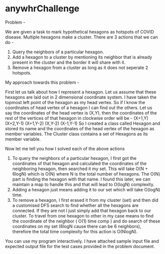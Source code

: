 # anywhrChallenge


Problem -

We are given a task to mark hypothetical hexagons as hotspots of COVID disease. Multiple hexagons make a cluster. 
There are 3 actions that we can do - 
1. Query the neighbors of a particular hexagon.
2. Add a hexagon to a cluster by mentioning its neighbor that is already present in the cluster and the border it will share with it.
3. Remove a hexagon from a cluster as long as it does not seperate 2 hotspots.

My approach towards this problem -

First let us talk about how I represent a hexagon. Let us assume that these hexagons are laid out in 2 dimensional coordinate system. I have taken the topmost left point of the hexagon as my head vertex. So if I know the coordinates of head vertex of a hexagon I can find out the others. Let us say the coordinates of the head vertex is (X,Y), then the coordinates of the rest of the vertices of that hexagon in clockwise order will be -
(X+1,Y)
(X+2,Y-1)
(X+1,Y-2)
(X,Y-2)
(X-1,Y-1)
So I created a class called Hexagon and stored its name and the coordinates of the head vertex of the hexagon as member variables.
The Cluster class contains a set of Hexagons as its member variable.

Now let me tell you how I solved each of the above actions

1. To query the neighbors of a particular hexagon, I first got the coordinates of that hexagon and calculated the coordinates of the neighboring hexagon, then searched it my set.
This will take O(N + 6logN) which is O(N) where N is the total number of hexagons. The O(N) part is finding the hexagon with that name. I found this later, we can maintain a map to handle this and that will lead to O(logN) complexity.
2. Adding a hexagon just means adding it to our set which will take O(logN) time.
3. To remove a hexagon, I first erased it from my cluster (set) and then did a customised DFS search to find whether all the hexagons are connected. If they are not I just simply add that hexagon back to our cluster. To travel from one hexagon to other in my case means to find the coordinate of the neighbor ( O(1) time comp ) and do search of these coordinates on my set (6logN cause there can be 6 neighbors), therefore the total time complexity for this action is O(NlogN).

You can use my program interactively. I have attached sample input file and expected output file for the test cases provided in the problem document.
